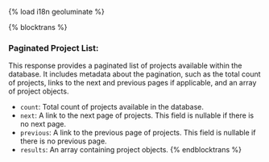 {% load i18n geoluminate %}

{% blocktrans %}
### Paginated Project List:
This response provides a paginated list of projects available within the database. It includes metadata about the pagination, such as the total count of projects, links to the next and previous pages if applicable, and an array of project objects.

- `count`: Total count of projects available in the database.
- `next`: A link to the next page of projects. This field is nullable if there is no next page.
- `previous`: A link to the previous page of projects. This field is nullable if there is no previous page.
- `results`: An array containing project objects.
{% endblocktrans %}
